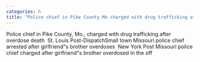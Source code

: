 ```yaml
---
categories: h
title: "Police chief in Pike County Mo charged with drug trafficking after overdose death  St Louis PostDispatch"
---
```

Police chief in Pike County, Mo., charged with drug trafficking after overdose death&nbsp;&nbsp;St. Louis Post-DispatchSmall town Missouri police chief arrested after girlfriend"s brother overdoses&nbsp;&nbsp;New York Post Missouri police chief charged after girlfriend"s brother overdosed in the off